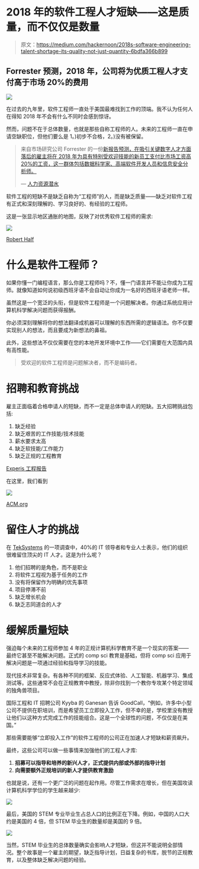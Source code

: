 # 2018 年的软件工程人才短缺——这是质量，而不仅仅是数量

> 原文：<https://medium.com/hackernoon/2018s-software-engineering-talent-shortage-its-quality-not-just-quantity-6bdfa366b899>

## Forrester 预测，2018 年，公司将为优质工程人才支付高于市场 20%的费用

![](img/d040888613dbc0ba545a16878059821f.png)

在过去的九年里，软件工程师一直处于美国最难找到工作的顶端。我不认为任何人在得知 2018 年不会有什么不同时会感到惊讶。

然而，问题不在于总体数量，也就是那些自称工程师的人。未来的工程师一直在申请空缺职位，但他们要么是 1。)初步不合格，2。)没有被保留。

> 来自市场研究公司 Forrester 的一份[新报告预测，在吸引关键数字人才方面落后的雇主将在 2018 年为具有特别受欢迎技能的新员工支付比市场工资高 20%的工资，这一群体包括数据科学家、高端软件开发人员和信息安全分析师。](https://go.forrester.com/research/predictions/)
> 
> — [人力资源潜水](https://www.hrdive.com/news/forrester-companies-will-pay-20-more-for-in-demand-tech-talent-in-2018/510558/)

软件工程的短缺不是缺乏自称为“工程师”的人，而是缺乏质量——缺乏对软件工程有正式和深刻理解的、学习良好的、有经验的工程师。

这是一张显示地区通胀的地图，反映了对优秀软件工程师的需求:

![](img/01b81a64cdf2c9d35eb4f30038734e2d.png)

[Robert Half](https://www.roberthalf.com/sites/default/files/images/RHT_0917_IG_3840x2700_SG2018-SalaryMap_USA_ENG.jpg)

# 什么是软件工程师？

如果你懂一门编程语言，那么你是工程师吗？不，懂一门语言并不能让你成为工程师。就像知道如何说初级西班牙语不会自动让你成为一名好的西班牙语老师一样。

虽然这是一个宽泛的头衔，但是软件工程师是一个问题解决者。你通过系统应用计算机科学解决问题而获得报酬。

你必须深刻理解将你的想法翻译成机器可以理解的东西所需的逻辑语法。你不仅要实现别人的想法，而且要成为新想法的鼻祖。

此外，这些想法不仅仅需要在您的本地开发环境中工作——它们需要在大范围内具有高性能。

> 受欢迎的软件工程师是问题解决者，而不是编码者。

# 招聘和教育挑战

雇主正面临着合格申请人的短缺，而不一定是总体申请人的短缺。五大招聘挑战包括:

1.  缺乏经验
2.  缺乏艰苦的工作技能/技术技能
3.  薪水要求太高
4.  缺乏软技能/工作能力
5.  缺乏正规的工程教育

[Experis 工程报告](http://www.experisjobs.us/Website-File-Pile/Whitepapers/Experis/engineering-whitepaper.pdf)

在这里，我们看到

![](img/bd91cd05b653ba31443864edad6d813b.png)

[ACM.org](https://cacm.acm.org/blogs/blog-cacm/180053-computing-is-the-safe-stem-career-choice-today/fulltext)

# 留住人才的挑战

在 [TekSystems](https://www.teksystems.com/en/resources/thought-leadership/it-industry-trends/tackling-employee-retention-challenges-head-on) 的一项调查中，40%的 IT 领导者和专业人士表示，他们的组织很难留住顶尖的 IT 人才。这是为什么呢？

1.  他们招聘的是角色，而不是职业
2.  将软件工程视为基于任务的工作
3.  没有将保留作为明确的优先事项
4.  项目停滞不前
5.  缺乏增长机会
6.  缺乏志同道合的人才

# 缓解质量短缺

强迫每个未来的工程师参加 4 年的正规计算机科学教育不是一个现实的答案——最终它甚至不能解决问题。正式的 comp sci 教育是基础，但将 comp sci 应用于解决问题是一项通过经验和指导学习的技能。

现代技术非常复杂。有各种不同的框架、反应式体验、人工智能、机器学习、集成测试等。这些通常不会在正规教育中教授，除非你找到一个教你专攻某个特定领域的独角兽项目。

国际工程和 IT 招聘公司 Kyyba 的 Ganesan 告诉 GoodCall，“例如，许多中小型公司不提供在职培训，而是希望员工立即投入工作，但不幸的是，学校里没有教授让他们以这种方式完成工作的技能组合。这是一个全球性的问题，不仅仅是在美国。”

那些需要能够“立即投入工作”的软件工程师的公司正在加速人才短缺和薪资飙升。

最终，这些公司可以做一些事情来加强他们的工程人才库:

1.  **招募可以指导和培养的新兴人才，正式提供内部或外部的指导计划**
2.  **向需要额外正规培训的新人才提供教育激励**

也就是说，还有一个更广泛的问题在起作用。尽管工作需求在增长，但在美国攻读计算机科学学位的学生越来越少:

![](img/b104ce450f39b4b77637e8a9c4c60bab.png)

最后，美国的 STEM 专业毕业生占总人口的比例正在下降。例如，中国的人口大约是美国的 4 倍，但 STEM 毕业生的数量却是美国的 9 倍。

![](img/1ee38d5ef0848c436cc740634939307d.png)

当然，STEM 毕业生的总体数量确实会影响人才短缺，但这并不能说明全部情况。整个故事是一个雇主的期望，缺乏指导计划，日益复杂的书库，脱节的正规教育，以及整体缺乏解决问题的经验。
